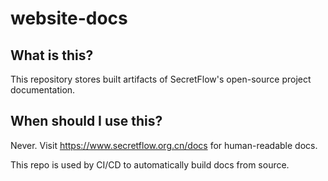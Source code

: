 # website-docs

## What is this?

This repository stores built artifacts of SecretFlow's open-source project documentation.

## When should I use this?

Never. Visit <https://www.secretflow.org.cn/docs> for human-readable docs.

This repo is used by CI/CD to automatically build docs from source.
